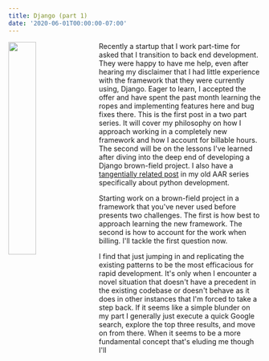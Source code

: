 ```yaml
---
title: Django (part 1)
date: '2020-06-01T00:00:00-07:00'
---
```

<img style="float: left; margin:0 1em 0 0; width: 33%" src="/img/blog/django.png"/> Recently a startup that I work part-time for asked that I transition to back end development.  They were happy to have me help, even after hearing my disclaimer that I had little experience with the framework that they were currently using, Django.  Eager to learn, I accepted the offer and have spent the past month learning the ropes and implementing features here and bug fixes there.  This is the first post in a two part series.  It will cover my philosophy on how I approach working in a completely new framework and how I account for billable hours.  The second will be on the lessons I've learned after diving into the deep end of developing a Django brown-field project.  I also have a [tangentially related post](/post/aar-pt-2-python/) in my old AAR series specifically about python development.

Starting work on a brown-field project in a framework that you've never used before presents two challenges.  The first is how best to approach learning the new framework.  The second is how to account for the work when billing.  I'll tackle the first question now.  

I find that just jumping in and replicating the existing patterns to be the most efficacious for rapid development.  It's only when I encounter a novel situation that doesn't have a precedent in the existing codebase or doesn't behave as it does in other instances that I'm forced to take a step back.    If it seems like a simple blunder on my part I generally just execute a quick Google search, explore the top three results, and move on from there.  When it seems to be a more fundamental concept that's eluding me though I'll
